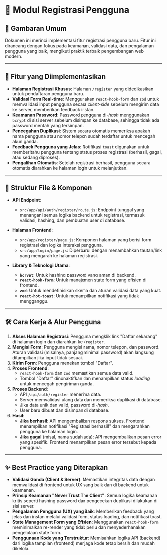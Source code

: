 # 👤 **Modul Registrasi Pengguna**

## 🎯 **Gambaran Umum**
Dokumen ini merinci implementasi fitur registrasi pengguna baru. Fitur ini dirancang dengan fokus pada keamanan, validasi data, dan pengalaman pengguna yang baik, mengikuti praktik terbaik pengembangan web modern.

---

## 🚀 **Fitur yang Diimplementasikan**

- **Halaman Registrasi Khusus**: Halaman `/register` yang didedikasikan untuk pendaftaran pengguna baru.
- **Validasi Form Real-time**: Menggunakan `react-hook-form` dan `zod` untuk memvalidasi input pengguna secara *client-side* sebelum mengirim data ke server, memberikan feedback instan.
- **Keamanan Password**: Password pengguna di-*hash* menggunakan `bcrypt` di sisi server sebelum disimpan ke database, sehingga tidak ada password mentah yang tersimpan.
- **Pencegahan Duplikasi**: Sistem secara otomatis memeriksa apakah nama pengguna atau nomor telepon sudah terdaftar untuk mencegah akun ganda.
- **Feedback Pengguna yang Jelas**: Notifikasi `toast` digunakan untuk memberitahu pengguna tentang status proses registrasi (berhasil, gagal, atau sedang diproses).
- **Pengalihan Otomatis**: Setelah registrasi berhasil, pengguna secara otomatis diarahkan ke halaman login untuk melanjutkan.

---

## 📁 **Struktur File & Komponen**

- **API Endpoint**:
  - `src/app/api/auth/register/route.js`: Endpoint tunggal yang menangani semua logika backend untuk registrasi, termasuk validasi, hashing, dan pembuatan user di database.

- **Halaman Frontend**:
  - `src/app/register/page.js`: Komponen halaman yang berisi form registrasi dan logika interaksi pengguna.
  - `src/app/login/page.js`: Diperbarui dengan menambahkan tautan/link yang mengarah ke halaman registrasi.

- **Library & Teknologi Utama**:
  - **`bcrypt`**: Untuk hashing password yang aman di backend.
  - **`react-hook-form`**: Untuk manajemen state form yang efisien di frontend.
  - **`zod`**: Untuk mendefinisikan skema dan aturan validasi data yang kuat.
  - **`react-hot-toast`**: Untuk menampilkan notifikasi yang tidak mengganggu.

---

## 🛠️ **Cara Kerja & Alur Pengguna**

1.  **Akses Halaman Registrasi**: Pengguna mengklik link "Daftar sekarang" di halaman login dan diarahkan ke `/register`.
2.  **Mengisi Form**: Pengguna mengisi nama, nomor telepon, dan password. Aturan validasi (misalnya, panjang minimal password) akan langsung ditampilkan jika input tidak sesuai.
3.  **Kirim Form**: Pengguna menekan tombol "Daftar".
4.  **Proses Frontend**:
    - `react-hook-form` dan `zod` memastikan semua data valid.
    - Tombol "Daftar" dinonaktifkan dan menampilkan status *loading* untuk mencegah pengiriman ganda.
5.  **Proses Backend**:
    - API `/api/auth/register` menerima data.
    - Server memvalidasi ulang data dan memeriksa duplikasi di database.
    - Jika data unik dan valid, password di-*hash*.
    - User baru dibuat dan disimpan di database.
6.  **Hasil**:
    - **Jika berhasil**: API mengembalikan respons sukses. Frontend menampilkan notifikasi "Registrasi berhasil!" dan mengarahkan pengguna ke halaman login.
    - **Jika gagal** (misal, nama sudah ada): API mengembalikan pesan error yang spesifik. Frontend menampilkan pesan error tersebut kepada pengguna.

---

## ✨ **Best Practice yang Diterapkan**

- **Validasi Ganda (Client & Server)**: Memastikan integritas data dengan memvalidasi di frontend untuk UX yang baik dan di backend untuk keamanan.
- **Prinsip Keamanan "Never Trust The Client"**: Semua logika keamanan kritis seperti hashing password dan pengecekan duplikasi dilakukan di sisi server.
- **Pengalaman Pengguna (UX) yang Baik**: Memberikan feedback yang jelas dan instan melalui validasi form, status loading, dan notifikasi toast.
- **State Management Form yang Efisien**: Menggunakan `react-hook-form` meminimalkan re-render yang tidak perlu dan menyederhanakan pengelolaan state form.
- **Penggunaan Kode yang Terstruktur**: Memisahkan logika API (backend) dari logika tampilan (frontend) menjaga kode tetap bersih dan mudah dikelola. 